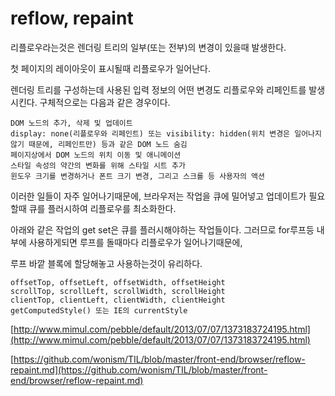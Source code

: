 # reflow, repaint

리플로우라는것은 렌더링 트리의 일부\(또는 전부\)의 변경이 있을때 발생한다.

첫 페이지의 레이아웃이 표시될때 리플로우가 일어난다.

렌더링 트리를 구성하는데 사용된 입력 정보의 어떤 변경도 리플로우와 리페인트를 발생시킨다. 구체적으로는 다음과 같은 경우이다.

```text
DOM 노드의 추가, 삭제 및 업데이트
display: none(리플로우와 리페인트) 또는 visibility: hidden(위치 변경은 일어나지 않기 때문에, 리페인트만) 등과 같은 DOM 노드 숨김
페이지상에서 DOM 노드의 위치 이동 및 애니메이션
스타일 속성의 약간의 변화를 위해 스타일 시트 추가
윈도우 크기를 변경하거나 폰트 크기 변경, 그리고 스크롤 등 사용자의 액션
```

이러한 일들이 자주 일어나기때문에, 브라우저는 작업을 큐에 밀어넣고 업데이트가 필요할때 큐를 플러시하여 리플로우를 최소화한다.

아래와 같은 작업의 get set은 큐를 플러시해야하는 작업들이다. 그러므로 for루프등 내부에 사용하게되면 루프를 돌때마다 리플로우가 일어나기때문에,

루프 바깥 블록에 할당해놓고 사용하는것이 유리하다.

```text
offsetTop, offsetLeft, offsetWidth, offsetHeight
scrollTop, scrollLeft, scrollWidth, scrollHeight
clientTop, clientLeft, clientWidth, clientHeight
getComputedStyle() 또는 IE의 currentStyle
```

[http://www.mimul.com/pebble/default/2013/07/07/1373183724195.html](http://www.mimul.com/pebble/default/2013/07/07/1373183724195.html)

[https://github.com/wonism/TIL/blob/master/front-end/browser/reflow-repaint.md](https://github.com/wonism/TIL/blob/master/front-end/browser/reflow-repaint.md)

